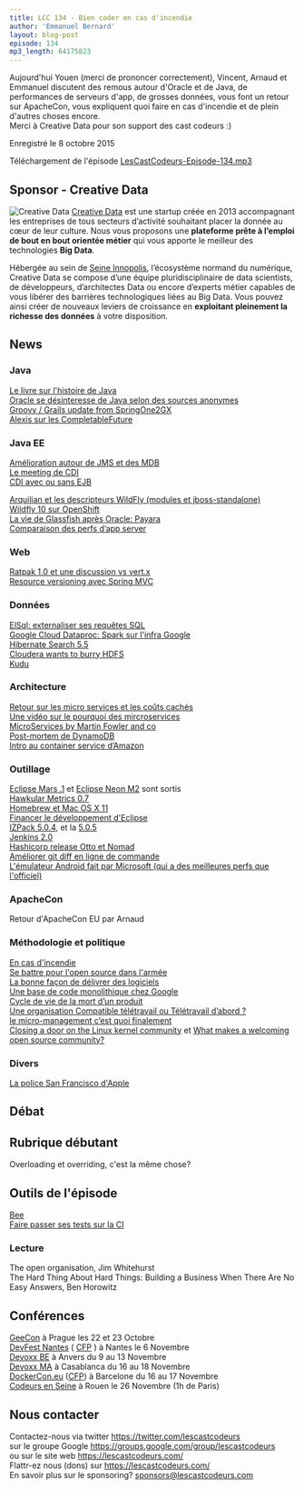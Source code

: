 ```yaml
---
title: LCC 134 - Bien coder en cas d'incendie
author: 'Emmanuel Bernard'
layout: blog-post
episode: 134
mp3_length: 64175823
---
```

Aujourd'hui Youen (merci de prononcer correctement), Vincent, Arnaud et Emmanuel discutent des remous autour d'Oracle et de Java,
de performances de serveurs d'app, de grosses données, vous font un retour sur ApacheCon, vous expliquent quoi faire en cas d'incendie
et de plein d'autres choses encore.  
Merci à Creative Data pour son support des cast codeurs :)

Enregistré le 8 octobre 2015

Téléchargement de l'épisode [LesCastCodeurs-Episode-134.mp3](http://traffic.libsyn.com/lescastcodeurs/LesCastCodeurs-Episode-134.mp3)

## Sponsor - Creative Data

<p class="sponsor">
<img src="/images/promo/sponsors/creativedata-200px.png" alt="Creative Data" />
<a href="https://www.creativedata.fr/">Creative Data</a> est une startup créée en 2013 accompagnant les entreprises de tous secteurs d’activité souhaitant placer la donnée au cœur de leur culture.
Nous vous proposons une <strong>plateforme prête à l’emploi de bout en bout orientée métier</strong> qui vous apporte le meilleur des technologies <strong>Big Data</strong>.
<br/>

Hébergée au sein de <a href="http://www.rouennormandyinvest.com/seine-innopolis/">Seine Innopolis</a>, l’écosystème normand du numérique, Creative Data se compose d’une équipe pluridisciplinaire de data scientists, de développeurs, d’architectes Data ou encore d’experts métier capables de vous libérer des barrières technologiques liées au Big Data.
Vous pouvez ainsi créer de nouveaux leviers de croissance en <strong>exploitant pleinement la richesse des données</strong> à votre disposition.
</p>

##  News

### Java

[Le livre sur l'histoire de Java](http://www.oreilly.com/programming/free/java-the-legend.csp)  
[Oracle se désinteresse de Java selon des sources anonymes](http://www.infoworld.com/article/2987529/java/insider-oracle-lost-interest-in-java.html)  
[Groovy / Grails update from SpringOne2GX](https://jaxenter.com/groovy-and-grails-updates-out-of-springone2gx-conference-120847.html)  
[Alexis sur les CompletableFuture](https://blog.alexis-hassler.com/2015/09/completablefuture.html)  

### Java EE

[Amélioration autour de JMS et des MDB](https://java.net/projects/jms-spec/lists/users/archive/2015-09/message/22)  
[Le meeting de CDI](http://www.cdi-spec.org/news/2015/09/29/Second-F2F-meeting/)  
[CDI avec ou sans EJB](http://www.adam-bien.com/roller/abien/entry/cdi_with_or_without_ejb)  

[Arquilian et les descripteurs WildFly (modules et jboss-standalone)](http://arquillian.org/blog/2015/09/29/descriptors-2-0-0-alpha-8/)  
[Wildfly 10 sur OpenShift](https://github.com/openshift-cartridges/openshift-wildfly-cartridge/tree/wildfly-10)  
[La vie de Glassfish après Oracle: Payara](http://www.payara.co/friday-fish-and-chips-with-adam-bien)  
[Comparaison des perfs d’app server](http://whywebsphere.com/2015/09/22/lightweight-java-servers-and-developer-view-on-the-app-server-update/)  

### Web

[Ratpak 1.0 et une discussion vs vert.x](http://www.infoq.com/news/2015/09/ratpack10)  
[Resource versioning avec Spring MVC](http://www.mscharhag.com/spring/resource-versioning-with-spring-mvc)  

### Données

[ElSql: externaliser ses requêtes SQL](https://github.com/OpenGamma/ElSql)  
[Google Cloud Dataproc: Spark sur l'infra Google](http://googlecloudplatform.blogspot.fr/2015/09/Google-Cloud-Dataproc-Making-Spark-and-Hadoop-Easier-Faster-and-Cheaper.html)  
[Hibernate Search 5.5](http://in.relation.to/2015/09/15/HS-5/)  
[Cloudera wants to burry HDFS](http://blog.cloudera.com/blog/2015/09/kudu-new-apache-hadoop-storage-for-fast-analytics-on-fast-data/)  
[Kudu](http://getkudu.io/index.html)  

###  Architecture

[Retour sur les micro services et les coûts cachés](https://www.voxxed.com/blog/2015/10/a-concrete-look-at-microservice-deployment/)  
[Une vidéo sur le pourquoi des mircroservices](http://www.infoq.com/presentations/cd-arch-patterns-ball-of-mud)  
[MicroServices by Martin Fowler and co](http://martinfowler.com/articles/microservices.html)  
[Post-mortem de DynamoDB](https://aws.amazon.com/fr/message/5467D2/)  
[Intro au container service d’Amazon](http://www.infoq.com/articles/intro-aws-ecs)  

###  Outillage

[Eclipse Mars .1](http://eclip.se/1Z) et [Eclipse Neon M2](http://eclip.se/1M) sont sortis  
[Hawkular Metrics 0.7](http://www.hawkular.org/blog/2015/09/30/hawkular-metrics-0.7.0.Final-released.html)  
[Homebrew et Mac OS X 11](https://github.com/Homebrew/homebrew/blob/master/share/doc/homebrew/El_Capitan_and_Homebrew.md#if-usrlocal-does-not-exist)  
[Financer le développement d'Eclipse](https://mmilinkov.wordpress.com/2015/09/29/proposal-funding-eclipse-platform-development/)  
[IZPack 5.0.4](http://news.izpack.org/2015/09/izpack-504-released.html), et la [5.0.5](http://news.izpack.org/2015/09/izpack-505-released.html)  
[Jenkins 2.0](https://groups.google.com/forum/?utm_medium=email&utm_source=footer#!msg/jenkinsci-dev/vbXK7JJekFw/BlEvO0UxBgAJ)  
[Hashicorp release Otto et Nomad](http://www.infoq.com/news/2015/09/hashiconf-nomad-otto)  
[Améliorer git diff en ligne de commande ](https://github.com/paulirish/dotfiles/commit/6743b907ff586c28cd36e08d1e1c634e2968893e#commitcomment-13349456)  
[L'émulateur Android fait par Microsoft (qui a des meilleures perfs que l'officiel)](https://www.visualstudio.com/en-us/features/msft-android-emulator-vs.aspx)   

###  ApacheCon

Retour d'ApacheCon EU par Arnaud

###  Méthodologie et politique

[En cas d'incendie](https://twitter.com/andygrunwald/status/650205624307838976)  
[Se battre pour l'open source dans l'armée](https://www.linkedin.com/pulse/why-i-fought-open-source-air-force-john-allison)  
[La bonne façon de délivrer des logiciels](http://firstround.com/review/the-right-way-to-ship-software/)  
[Une base de code monolithique chez Google](https://www.youtube.com/watch?v=W71BTkUbdqE)  
[Cycle de vie de la mort d’un produit](http://andrewchen.co/this-is-the-product-death-cycle-why-it-happens-and-how-to-break-out-of-it/)  
[Une organisation Compatible télétravail ou Télétravail d’abord ?](http://zachholman.com/posts/remote-first/)  
[le micro-management c’est quoi finalement](http://www.yegor256.com/2015/09/22/micromanagement.html)  
[Closing a door on the Linux kernel community](http://sarah.thesharps.us/2015/10/05/closing-a-door/) et [What makes a welcoming open source community?](http://sarah.thesharps.us/2015/10/06/what-makes-a-good-community/)  

### Divers

[La police San Francisco d'Apple](https://medium.com/@mach/the-secret-of-san-francisco-fonts-4b5295d9a745)  

## Débat

## Rubrique débutant

Overloading et overriding, c'est la même chose?

## Outils de l'épisode

[Bee](http://neat.io/bee)  
[Faire passer ses tests sur la CI](https://github.com/auchenberg/volkswagen)  

### Lecture

The open organisation, Jim Whitehurst  
The Hard Thing About Hard Things: Building a Business When There Are No Easy Answers, Ben Horowitz

## Conférences

[GeeCon](http://www.geecon.org) à Prague les 22 et 23 Octobre  
[DevFest Nantes](https://devfest.gdgnantes.com) ( [CFP](http://cfp2015.gdgnantes.com/#/login) ) à Nantes le 6 Novembre  
[Devoxx BE](http://www.devoxx.be) à Anvers du 9 au 13 Novembre  
[Devoxx MA](http://devoxx.ma/fr/) à Casablanca du 16 au 18 Novembre  
[DockerCon.eu](http://europe-2015.dockercon.com) ([CFP](https://docs.google.com/a/cloudbees.com/forms/d/1NvMe1rH4GQlIOEMu9T8vT0_WYx92XyV-41fTm-B2WpQ/viewform)) à Barcelone du 16 au 17 Novembre  
[Codeurs en Seine](http://www.codeursenseine.com/2015/) à Rouen le 26 Novembre (1h de Paris)  

## Nous contacter

Contactez-nous via twitter <https://twitter.com/lescastcodeurs>  
sur le groupe Google <https://groups.google.com/group/lescastcodeurs>  
ou sur le site web <https://lescastcodeurs.com/>  
Flattr-ez nous (dons) sur <https://lescastcodeurs.com/>  
En savoir plus sur le sponsoring? sponsors@lescastcodeurs.com  
